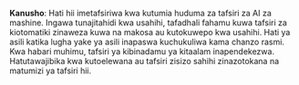 

**Kanusho**:
Hati hii imetafsiriwa kwa kutumia huduma za tafsiri za AI za mashine. Ingawa tunajitahidi kwa usahihi, tafadhali fahamu kuwa tafsiri za kiotomatiki zinaweza kuwa na makosa au kutokuwepo kwa usahihi. Hati ya asili katika lugha yake ya asili inapaswa kuchukuliwa kama chanzo rasmi. Kwa habari muhimu, tafsiri ya kibinadamu ya kitaalam inapendekezwa. Hatutawajibika kwa kutoelewana au tafsiri zisizo sahihi zinazotokana na matumizi ya tafsiri hii.
